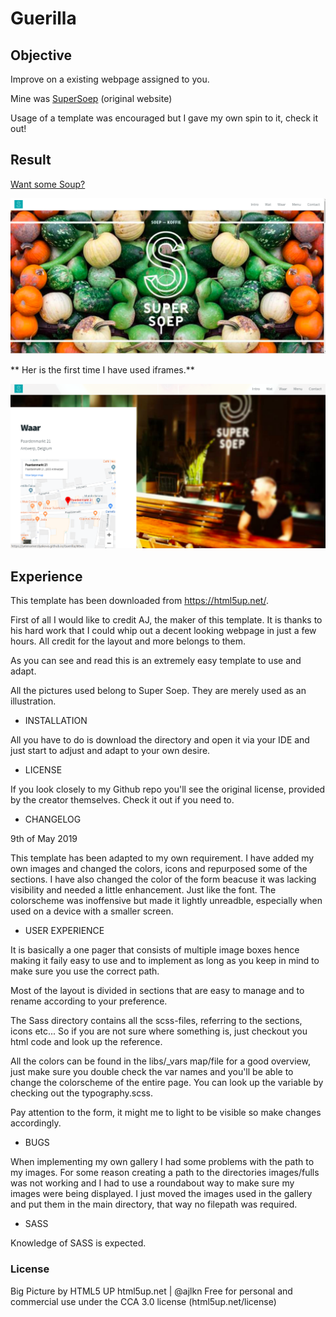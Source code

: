 # Guerilla

## Objective 

Improve on a existing webpage assigned to you. 

Mine was [SuperSoep](https://www.supersoep.be/) (original website)

Usage of a template was encouraged but I gave my own spin to it, check it out! 

## Result 

[Want some Soup?](https://yelenamerzlyakova.github.io/Guerilla/)


![supersoep](https://github.com/YelenaMerzlyakova/Guerilla/blob/master/supersoepfront.png)


** Her is the first time I have used iframes.**

![supersoep](https://github.com/YelenaMerzlyakova/Guerilla/blob/master/supersoeplocation.png)

## Experience

This template has been downloaded from https://html5up.net/.

First of all I would like to credit AJ, the maker of this template. It is thanks to his hard work that I could whip out a decent looking webpage in just a few hours. All credit for the layout and more belongs to them. 

As you can see and read this is an extremely easy template to use and adapt. 

All the pictures used belong to Super Soep. They are merely used as an illustration. 



* INSTALLATION

All you have to do is download the directory and open it via your IDE and just start to adjust and adapt to your own desire. 



* LICENSE

If you look closely to my Github repo you'll see the original license, provided by the creator themselves. Check it out if you need to. 


* CHANGELOG

9th of May 2019

This template has been adapted to my own requirement.  I have added my own images and changed the colors, icons and repurposed some of the sections. I have also changed the color of the form beacuse it was lacking visibility and needed a little enhancement. Just like the font. The colorscheme was inoffensive but made it lightly unreadble, especially when used on a device with a smaller screen. 


* USER EXPERIENCE

It is basically a one pager that consists of multiple image boxes hence making it faily easy to use and to implement as long as you keep in mind to make sure you use the correct path. 

Most of the layout is divided in sections that are easy to manage and to rename according to your preference. 

The Sass directory contains all the scss-files, referring to the sections, icons etc... So if you are not sure where something is, just checkout you html code and look up the reference.

All the colors can be found in the libs/_vars map/file for a good overview, just make sure you double check the var names and you'll be able to change the colorscheme of the entire page. You can look up the variable by checking out the typography.scss.


Pay attention to the form, it might me to light to be visible so make changes accordingly.

* BUGS

When implementing my own gallery I had some problems with the path to my images. For some reason creating a path to the directories images/fulls was not working and I had to use a roundabout way to make sure my images were being displayed. I just moved the images used in the gallery and put them in the main directory, that way no filepath was required. 


* SASS

Knowledge of SASS is expected.

### License

Big Picture by HTML5 UP
html5up.net | @ajlkn
Free for personal and commercial use under the CCA 3.0 license (html5up.net/license)

	


